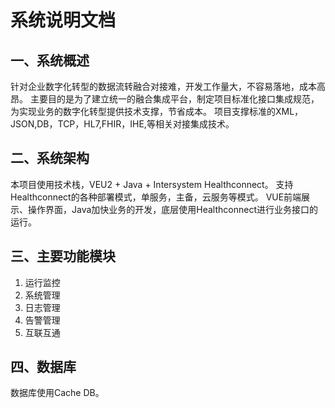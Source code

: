 # 系统说明文档

## 一、系统概述
针对企业数字化转型的数据流转融合对接难，开发工作量大，不容易落地，成本高昂。
主要目的是为了建立统一的融合集成平台，制定项目标准化接口集成规范，为实现业务的数字化转型提供技术支撑，节省成本。
项目支撑标准的XML，JSON,DB，TCP，HL7,FHIR，IHE,等相关对接集成技术。

## 二、系统架构
本项目使用技术栈，VEU2 + Java + Intersystem Healthconnect。
支持Healthconnect的各种部署模式，单服务，主备，云服务等模式。
VUE前端展示、操作界面，Java加快业务的开发，底层使用Healthconnect进行业务接口的运行。

## 三、主要功能模块
1. 运行监控
2. 系统管理
3. 日志管理
4. 告警管理
5. 互联互通

## 四、数据库
数据库使用Cache DB。
